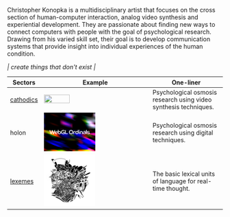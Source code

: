 Christopher Konopka is a multidisciplinary artist that focuses on the cross section of human-computer interaction, analog video synthesis and experiential development. They are passionate about finding new ways to connect computers with people with the goal of psychological research. Drawing from his varied skill set, their goal is to develop communication systems that provide insight into individual experiences of the human condition.

_| create things that don't exist |_


| Sectors      | Example  | One-liner          | 
| ------------ | -------- | ------- | 
| [cathodics](https://cskonopka.gitbook.io/videopainting/) |  <img height="25%" width="50%" src="https://github.com/cskonopka/syncretism-network/blob/main/assets/vp-itsAllJustLight.gif"/>  |   Psychological osmosis research using video synthesis techniques.            | 
| holon            |  <img height="25%" width="50%" src="https://github.com/cskonopka/WebGL-Ordinals/blob/main/webglo.png?raw=true"/>  |   Psychological osmosis research using digital techniques.            |
| [lexemes](https://cskonopka.github.io/lexemes/)  |  <img height="25%" width="50%" src="https://github.com/cskonopka/syncretism-network/blob/main/assets/hl-lexemes-01.png"/>  | The basic lexical units of language for real-time thought.   | 

